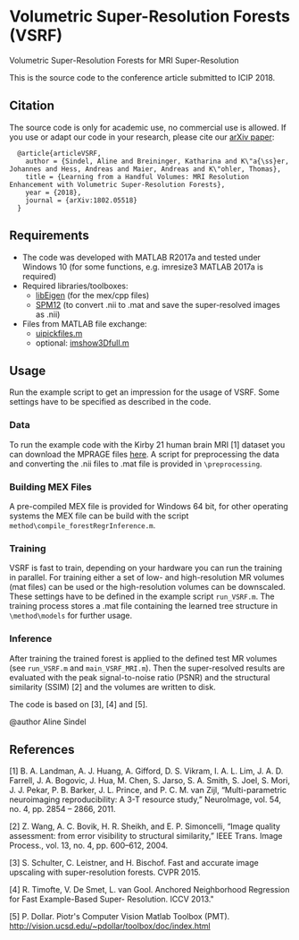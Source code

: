 # Volumetric Super-Resolution Forests (VSRF)
Volumetric Super-Resolution Forests for MRI Super-Resolution

This is the source code to the conference article submitted to ICIP 2018.

## Citation
The source code is only for academic use, no commercial use is allowed.
If you use or adapt our code in your research, please cite our [arXiv paper](https://arxiv.org/abs/1802.05518):

	  @article{articleVSRF,
		author = {Sindel, Aline and Breininger, Katharina and K\"a{\ss}er, Johannes and Hess, Andreas and Maier, Andreas and K\"ohler, Thomas},
		title = {Learning from a Handful Volumes: MRI Resolution Enhancement with Volumetric Super-Resolution Forests},
		year = {2018},
		journal = {arXiv:1802.05518}
	  }

## Requirements
- The code was developed with MATLAB R2017a and tested under Windows 10 (for some functions, e.g. imresize3 MATLAB 2017a is required)
- Required libraries/toolboxes:
	- [libEigen](http://eigen.tuxfamily.org/index.php?title=Main_Page) (for the mex/cpp files)
	- [SPM12](http://www.fil.ion.ucl.ac.uk/spm/software/spm12/) (to convert .nii to .mat and save the super-resolved images as .nii)
- Files from MATLAB file exchange:
	- [uipickfiles.m](https://de.mathworks.com/matlabcentral/fileexchange/10867-uipickfiles--uigetfile-on-steroids)
	- optional: [imshow3Dfull.m](https://de.mathworks.com/matlabcentral/fileexchange/47463-imshow3dfull--3d-imshow-in-3-views-)

## Usage
Run the example script to get an impression for the usage of VSRF. Some settings have to be specified as described in the code.

### Data
To run the example code with the Kirby 21 human brain MRI [1] dataset you can download the MPRAGE files [here](https://www.nitrc.org/frs/?group_id=313).
A script for preprocessing the data and converting the .nii files to .mat file is provided in `\preprocessing`.

### Building MEX Files
A pre-compiled MEX file is provided for Windows 64 bit, for other operating systems the MEX file can be build with the script `method\compile_forestRegrInference.m`.

### Training
VSRF is fast to train, depending on your hardware you can run the training in parallel.
For training either a set of low- and high-resolution MR volumes (mat files) can be used or the high-resolution volumes can be downscaled. These settings have to be defined in the example script `run_VSRF.m`.
The training process stores a .mat file containing the learned tree structure in `\method\models` for further usage.

### Inference
After training the trained forest is applied to the defined test MR volumes (see `run_VSRF.m` and `main_VSRF_MRI.m`). Then the super-resolved results are evaluated with the peak signal-to-noise ratio (PSNR) and the structural similarity (SSIM) [2] and the volumes are written to disk.

The code is based on [3], [4] and [5].

@author Aline Sindel

## References
[1] B. A. Landman, A. J. Huang, A. Gifford, D. S. Vikram, I. A. L. Lim, J. A. D. Farrell, J. A. Bogovic, J. Hua, M. Chen, S. Jarso, S. A. Smith, S. Joel, S. Mori, J. J. Pekar, P. B. Barker, J. L. Prince, and P. C. M. van Zijl, “Multi-parametric neuroimaging reproducibility: A 3-T resource study,” NeuroImage, vol. 54, no. 4, pp. 2854 – 2866, 2011.

[2] Z. Wang, A. C. Bovik, H. R. Sheikh, and E. P. Simoncelli, “Image quality assessment: from error visibility to structural similarity,” IEEE Trans. Image Process., vol. 13, no. 4, pp. 600–612, 2004.

[3] S. Schulter, C. Leistner, and H. Bischof. Fast and accurate image upscaling with super-resolution forests. CVPR 2015.

[4] R. Timofte, V. De Smet, L. van Gool. Anchored Neighborhood Regression for Fast Example-Based Super- Resolution. ICCV 2013."

[5] P. Dollar. Piotr's Computer Vision Matlab Toolbox (PMT).  http://vision.ucsd.edu/~pdollar/toolbox/doc/index.html

